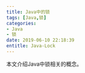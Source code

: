```yaml
---
title: Java中的锁
tags: [Java,锁]
categories:
- Java
- 锁
date: 2019-06-10 22:18:39
entitle: Java-Lock
---
```


本文介绍Java中锁相关的概念。
<!--more-->

